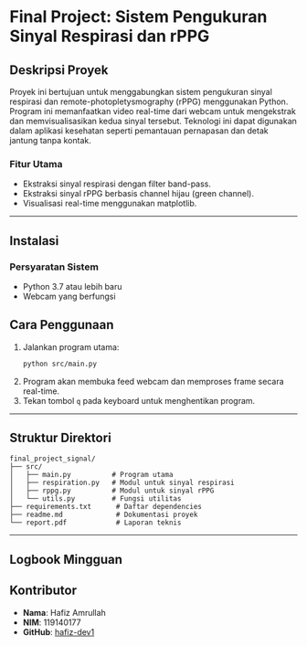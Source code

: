 # Final Project: Sistem Pengukuran Sinyal Respirasi dan rPPG

## Deskripsi Proyek

Proyek ini bertujuan untuk menggabungkan sistem pengukuran sinyal respirasi dan
remote-photopletysmography (rPPG) menggunakan Python. Program ini memanfaatkan
video real-time dari webcam untuk mengekstrak dan memvisualisasikan kedua sinyal tersebut.
Teknologi ini dapat digunakan dalam aplikasi kesehatan seperti pemantauan pernapasan
dan detak jantung tanpa kontak.

### Fitur Utama

- Ekstraksi sinyal respirasi dengan filter band-pass.
- Ekstraksi sinyal rPPG berbasis channel hijau (green channel).
- Visualisasi real-time menggunakan matplotlib.

---

## Instalasi

### Persyaratan Sistem

- Python 3.7 atau lebih baru
- Webcam yang berfungsi

<!-- ### Langkah Instalasi
1. Clone repository ini:
   ```bash
   git clone https://github.com/hafiz-dev1/TUBES-DSP.git
   ```
2. Pindah ke direktori proyek:
   ```bash
   cd src
   ```
3. Buat virtual environment (opsional):
   ```bash
   python -m venv venv
   source venv/bin/activate  # Untuk Linux/MacOS
   venv\Scripts\activate    # Untuk Windows
   ```
4. Instal dependencies:
   ```bash
   pip install -r requirements.txt
   ```

--- -->

## Cara Penggunaan

1. Jalankan program utama:
   ```bash
   python src/main.py
   ```
2. Program akan membuka feed webcam dan memproses frame secara real-time.
3. Tekan tombol `q` pada keyboard untuk menghentikan program.

---

## Struktur Direktori

```
final_project_signal/
├── src/
│   ├── main.py          # Program utama
│   ├── respiration.py   # Modul untuk sinyal respirasi
│   ├── rppg.py          # Modul untuk sinyal rPPG
│   └── utils.py         # Fungsi utilitas
├── requirements.txt      # Daftar dependencies
├── readme.md             # Dokumentasi proyek
└── report.pdf            # Laporan teknis
```

---

## Logbook Mingguan

## Kontributor

- **Nama**: Hafiz Amrullah
- **NIM**: 119140177
- **GitHub**: [hafiz-dev1](https://github.com/hafiz-dev1)

